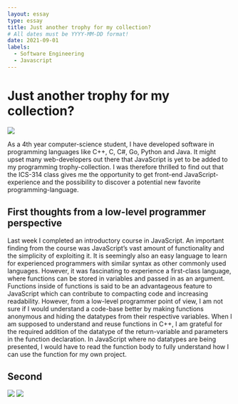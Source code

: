 ```yaml
---
layout: essay
type: essay
title: Just another trophy for my collection?
# All dates must be YYYY-MM-DD format!
date: 2021-09-01
labels:
  - Software Engineering
  - Javascript
---
```


# Just another trophy for my collection? 
<img class="ui tiny left circular floated image" src="../images/paintbrushes.jpg">

As a 4th year computer-science student, I have developed software in programming languages like C++, C, C#, Go, Python and Java. It might upset many web-developers out there that JavaScript is yet to be added to my programming trophy-collection. I was therefore thrilled to find out that the ICS-314 class gives me the opportunity to get front-end JavaScript-experience and the possibility to discover a potential new favorite programming-language.  

## First thoughts from a low-level programmer perspective 
Last week I completed an introductory course in JavaScript. An important finding from the course was JavaScript’s vast amount of functionality and the simplicity of exploiting it. It is seemingly also an easy language to learn for experienced programmers with similar syntax as other commonly used languages. However, it was fascinating to experience a first-class language, where functions can be stored in variables and passed in as an argument. Functions inside of functions is said to be an advantageous feature to JavaScript which can contribute to compacting code and increasing readability. However, from a low-level programmer point of view, I am not sure if I would understand a code-base better by making functions anonymous and hiding the datatypes from their respective variables. When I am supposed to understand and reuse functions in C++, I am grateful for the required addition of the datatype of the return-variable and parameters in the function declaration. In JavaScript where no datatypes are being presented, I would have to read the function body to fully understand how I can use the function for my own project. 


## Second



<img class="ui tiny left circular floated image" src="../images/design-technology.jpg">

<img class="ui tiny left circular floated image" src="../images/software-code.jpg">



